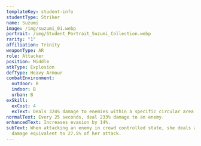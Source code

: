 ```yaml
---
templateKey: student-info
studentType: Striker
name: Suzumi
image: /img/suzumi_01.webp
portrait: /img/Student_Portrait_Suzumi_Collection.webp
rarity: "1"
affiliation: Trinity
weaponType: AR
role: Attacker
position: Middle
atkType: Explosion
defType: Heavy Armour
combatEnvironment:
  outdoor: B
  indoor: B
  urban: B
exSkill:
  exCost: 4
  exText: Deals 324% damage to enemies within a specific circular area.
normalText: Every 25 seconds, deal 233% damage to an enemy.
enhancedText: Increases evasion by 14%.
subText: When attacking an enemy in crowd controlled state, she deals additional
  damage equivalent to 27.5% of her attack.
---
```

